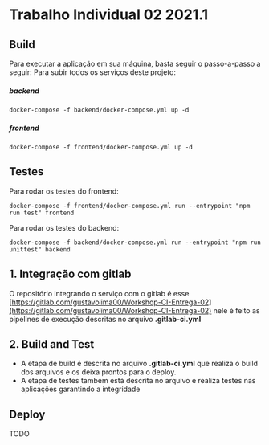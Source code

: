 # Trabalho Individual 02 2021.1

## Build

Para executar a aplicação em sua máquina, basta seguir o passo-a-passo a seguir:
Para subir todos os serviços deste projeto:

##### backend

```docker
docker-compose -f backend/docker-compose.yml up -d
```

##### frontend

```docker
docker-compose -f frontend/docker-compose.yml up -d
```

## Testes

Para rodar os testes do frontend:

```docker
docker-compose -f frontend/docker-compose.yml run --entrypoint "npm run test" frontend
```

Para rodar os testes do backend:

```docker
docker-compose -f backend/docker-compose.yml run --entrypoint "npm run unittest" backend
```

## 1. Integração com gitlab

O repositório integrando o serviço com o gitlab é esse [https://gitlab.com/gustavolima00/Workshop-CI-Entrega-02](https://gitlab.com/gustavolima00/Workshop-CI-Entrega-02) nele é feito as pipelines de execução descritas no arquivo **.gitlab-ci.yml**

## 2. Build and Test

- A etapa de build é descrita no arquivo **.gitlab-ci.yml** que realiza o build dos arquivos e os deixa prontos para o deploy.
- A etapa de testes também está descrita no arquivo e realiza testes nas aplicações garantindo a integridade

## Deploy 

TODO 
